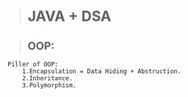 > # JAVA + DSA

> ## OOP: 
```
Piller of OOP:
    1.Encapsulation = Data Hiding + Abstruction. 
    2.Inheritance.
    3.Polymorphism.
```

